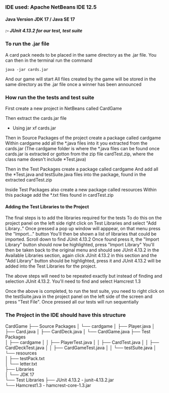 ### IDE used: Apache NetBeans IDE 12.5
#### Java Version JDK 17 / Java SE 17
##### :- JUnit 4.13.2 for our test, test suite

### To run the .jar file

A card pack needs to be placed in the same directory as the .jar file. You can then in the terminal run the command 

	java -jar cards.jar

And our game will start
All files created by the game will be stored in the same directory as the .jar file once a winner has been announced

### How run the the tests and test suite
First create a new project in NetBeans called CardGame

Then extract the cards.jar file
- Using jar xf cards.jar

Then in Source Packages of the project create a package called cardgame
Within cardgame add all the *.java files into it you extracted from the cards.jar 
(The cardgame folder is where the *.java files can be found once cards.jar is extracted 
or gotton from the zip file cardTest.zip, where the class name doesn't include *Test.java)

Then in the Test Packages create a package called cardgame 
And add all the *Test.java and testSuite.java files into the package, found in the extracted cardTest.zip

Inside Test Packages also create a new package called resources
Within this package add the *.txt files found in cardTest.zip

#### Adding the Test Libraries to the Project
The final steps is to add the libraries required for the tests
To do this on the project panel on the left side right click on Test Libraries and select "Add Library.."
Once pressed a pop up window will apppear, on that menu press the "Import..." button 
You'll then be shown a list of libraries that could be imported.
Scroll down to find JUnit 4.13.2 
Once found press it, the "Import Library" button should now be highlighted, press "Import Library" 
You'll then be taken back to the original menu and should see JUnit 4.13.2 in the Available Libraries section, again click JUnit 4.13.2 in this section and the "Add Library" button should be highlighted, press it and JUnit 4.13.2 will be added into the Test Libraries for the project.

The above steps will need to be repeated exactly but instead of finding and selection JUnit 4.13.2. You'll need to find and select Hamcrest 1.3

Once the above is completed, to run the test suite, you need to right click on the testSuite.java in the project panel on the left side of the screen and press "Test File". Once pressed all our tests will run sequentially

### The Project in the IDE should have this structure 

CardGame
├── Source Packages
│   └── cardgame
│		├── Player.java
│		├── Card.java
│		├── CardDeck.java
│		└── CardGame.java
├── Test Packages                   
│   ├── cardgame
│	│	├── PlayerTest.java
│	│	├── CardTest.java
│	│	├── CardDeckTest.java
│	│	├── CardGameTest.java
│	│	└── testSuite.java 
│	└── resources  
│	    ├── testPack.txt             
│	    └── letter.txt  
├── Libraries  
│   └── JDK 17  
└── Test Libraries
	    ├── JUnit 4.13.2 - junit-4.13.2.jar            
	    └── Hamcrest1.3 - hamcrest-core-1.3.jar

